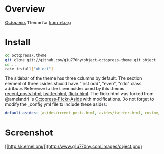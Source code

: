 # Overview

[Octopress](http://octopress.org/) Theme for [k.ernel.org](http://k.ernel.org/)

# Install

```sh
cd octopress/.theme
git clone git://github.com/g1u770ny/object-octopress-theme.git object
cd ..
rake install["object"]
```

The sidebar of the theme has three columns by default. The section element of three asides should have "first odd", "even", "odd" class attribute. Reference to the three asides used by this theme:  [recent_posts.html](https://github.com/g1u770ny/object-octopress-theme/blob/master/source/_includes/asides/recent_posts.html), [twitter.html](https://github.com/g1u770ny/object-octopress-theme/blob/master/source/_includes/asides/twitter.html), [flickr.html](https://github.com/g1u770ny/object-octopress-theme/blob/master/source/_includes/custom/asides/flickr.html).
The flickr.html was forked from @amelandri 's [Octopress-Flickr-Aside](https://github.com/amelandri/Octopress-Flickr-Aside) with modifications.
Do not forget to modify the _config.yml file to include these asides:

```yaml
default_asides: [asides/recent_posts.html, asides/twitter.html, custom/asides/flickr.html]
```

# Screenshot

[[http://k.ernel.org/]](http://www.g1u770ny.com/images/object.png)